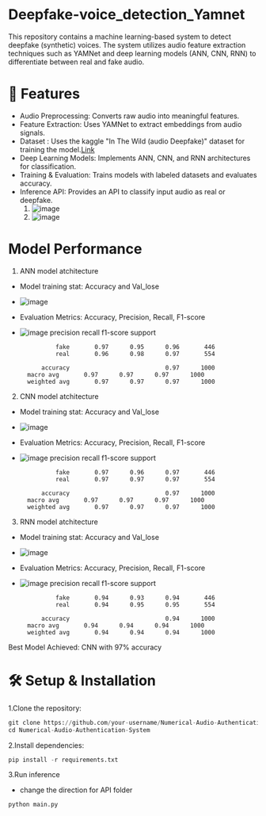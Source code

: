 # Deepfake-voice_detection_Yamnet
This repository contains a machine learning-based system to detect deepfake (synthetic) voices. The system utilizes audio feature extraction techniques such as YAMNet and deep learning models (ANN, CNN, RNN) to differentiate between real and fake audio.

# 🚀 Features
- Audio Preprocessing: Converts raw audio into meaningful features.
- Feature Extraction: Uses YAMNet to extract embeddings from audio signals.
- Dataset : Uses the kaggle "In The Wild (audio Deepfake)" dataset for training the model.[Link](https://www.kaggle.com/datasets/abdallamohamed312/in-the-wild-audio-deepfake)
- Deep Learning Models: Implements ANN, CNN, and RNN architectures for classification.
- Training & Evaluation: Trains models with labeled datasets and evaluates accuracy.
- Inference API: Provides an API to classify input audio as real or deepfake.
    1. ![image]()
    2. ![image]()

# Model Performance

1. ANN model atchitecture
- Model training stat: Accuracy and Val_lose
- ![image]()
- Evaluation Metrics: Accuracy, Precision, Recall, F1-score
- ![image]()
                    precision    recall  f1-score   support

                fake       0.97      0.95      0.96       446
                real       0.96      0.98      0.97       554

            accuracy                           0.97      1000
        macro avg       0.97      0.97      0.97      1000
        weighted avg       0.97      0.97      0.97      1000


2. CNN model atchitecture
- Model training stat: Accuracy and Val_lose
- ![image]()
- Evaluation Metrics: Accuracy, Precision, Recall, F1-score
- ![image]()
        precision    recall  f1-score   support

                fake       0.97      0.96      0.97       446
                real       0.97      0.97      0.97       554

            accuracy                           0.97      1000
        macro avg       0.97      0.97      0.97      1000
        weighted avg       0.97      0.97      0.97      1000


3. RNN model atchitecture
- Model training stat: Accuracy and Val_lose
- ![image]()
- Evaluation Metrics: Accuracy, Precision, Recall, F1-score
- ![image]()
        precision    recall  f1-score   support

                fake       0.94      0.93      0.94       446
                real       0.94      0.95      0.95       554

            accuracy                           0.94      1000
        macro avg       0.94      0.94      0.94      1000
        weighted avg       0.94      0.94      0.94      1000

Best Model Achieved: CNN with 97% accuracy


# 🛠️ Setup & Installation

1.Clone the repository:
```python
git clone https://github.com/your-username/Numerical-Audio-Authentication-System.git
cd Numerical-Audio-Authentication-System
```

2.Install dependencies:
```python
pip install -r requirements.txt

```

3.Run inference
- change the direction for API folder
```python
python main.py

```
